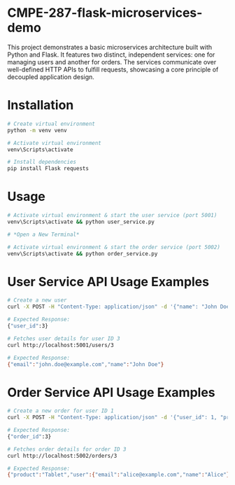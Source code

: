 # CMPE-287-flask-microservices-demo

This project demonstrates a basic microservices architecture built with Python and Flask. It features two distinct, independent services: one for managing users and another for orders. The services communicate over well-defined HTTP APIs to fulfill requests, showcasing a core principle of decoupled application design.

# Installation

```bash
# Create virtual environment
python -m venv venv

# Activate virtual environment
venv\Scripts\activate

# Install dependencies
pip install Flask requests
```

# Usage

```bash
# Activate virtual environment & start the user service (port 5001)
venv\Scripts\activate && python user_service.py

# *Open a New Terminal*

# Activate virtual environment & start the order service (port 5002)
venv\Scripts\activate && python order_service.py
```

# User Service API Usage Examples

```bash
# Create a new user
curl -X POST -H "Content-Type: application/json" -d '{"name": "John Doe", "email": "john.doe@example.com"}' http://localhost:5001/users

# Expected Response:
{"user_id":3}
```

```bash
# Fetches user details for user ID 3
curl http://localhost:5001/users/3

# Expected Response:
{"email":"john.doe@example.com","name":"John Doe"}
```

# Order Service API Usage Examples

```bash
# Create a new order for user ID 1
curl -X POST -H "Content-Type: application/json" -d '{"user_id": 1, "product": "Tablet"}' http://localhost:5002/orders

# Expected Response:
{"order_id":3}
```

```bash
# Fetches order details for order ID 3
curl http://localhost:5002/orders/3

# Expected Response:
{"product":"Tablet","user":{"email":"alice@example.com","name":"Alice"},"user_id":1}
```

